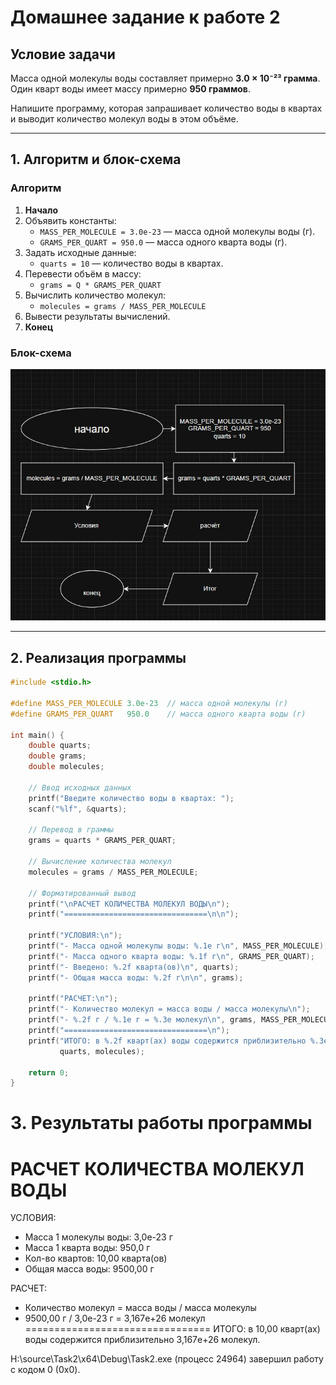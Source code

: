 # Домашнее задание к работе 2

## Условие задачи
Масса одной молекулы воды составляет примерно **3.0 × 10⁻²³ грамма**.  
Один кварт воды имеет массу примерно **950 граммов**.  

Напишите программу, которая запрашивает количество воды в квартах и выводит количество молекул воды в этом объёме.

---

## 1. Алгоритм и блок-схема

### Алгоритм
1. **Начало**
2. Объявить константы:
   - `MASS_PER_MOLECULE = 3.0e-23` — масса одной молекулы воды (г).
   - `GRAMS_PER_QUART = 950.0` — масса одного кварта воды (г).
3. Задать исходные данные:
   - `quarts = 10` — количество воды в квартах.
4. Перевести объём в массу:
   - `grams = Q * GRAMS_PER_QUART`
5. Вычислить количество молекул:
   - `molecules = grams / MASS_PER_MOLECULE`
6. Вывести результаты вычислений.
7. **Конец**

### Блок-схема
![Блок-схема алгоритма](lab_2_schema.png) 

---

## 2. Реализация программы

```c
#include <stdio.h>

#define MASS_PER_MOLECULE 3.0e-23  // масса одной молекулы (г)
#define GRAMS_PER_QUART   950.0    // масса одного кварта воды (г)

int main() {
    double quarts;
    double grams;
    double molecules;

    // Ввод исходных данных
    printf("Введите количество воды в квартах: ");
    scanf("%lf", &quarts);

    // Перевод в граммы
    grams = quarts * GRAMS_PER_QUART;

    // Вычисление количества молекул
    molecules = grams / MASS_PER_MOLECULE;

    // Форматированный вывод
    printf("\nРАСЧЕТ КОЛИЧЕСТВА МОЛЕКУЛ ВОДЫ\n");
    printf("================================\n\n");

    printf("УСЛОВИЯ:\n");
    printf("- Масса одной молекулы воды: %.1e г\n", MASS_PER_MOLECULE);
    printf("- Масса одного кварта воды: %.1f г\n", GRAMS_PER_QUART);
    printf("- Введено: %.2f кварта(ов)\n", quarts);
    printf("- Общая масса воды: %.2f г\n\n", grams);

    printf("РАСЧЕТ:\n");
    printf("- Количество молекул = масса воды / масса молекулы\n");
    printf("- %.2f г / %.1e г = %.3e молекул\n", grams, MASS_PER_MOLECULE, molecules);
    printf("================================\n");
    printf("ИТОГО: в %.2f кварт(ах) воды содержится приблизительно %.3e молекул.\n",
           quarts, molecules);

    return 0;
}
```
# 3. Результаты работы программы
РАСЧЕТ КОЛИЧЕСТВА МОЛЕКУЛ ВОДЫ
================================


УСЛОВИЯ:
- Масса 1 молекулы воды: 3,0e-23 г
- Масса 1 кварта воды: 950,0 г
- Кол-во квартов: 10,00 кварта(ов)
- Общая масса воды: 9500,00 г

РАСЧЕТ:
- Количество молекул = масса воды / масса молекулы
- 9500,00 г / 3,0e-23 г = 3,167e+26 молекул
================================
ИТОГО: в 10,00 кварт(ах) воды содержится приблизительно 3,167e+26 молекул.

H:\source\Task2\x64\Debug\Task2.exe (процесс 24964) завершил работу с кодом 0 (0x0).

